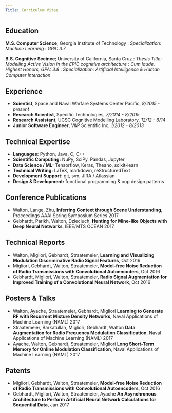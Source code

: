 ```yaml
---
Title: Curriculum Vitae
---
```


Education
---------

**M.S. Computer Science**; Georgia Institute of Technology
:   *Specialization: Machine Learning*
:   *GPA: 3.7*


**B.S. Cognitive Sceince**; University of California, Santa Cruz
:   *Thesis Title: Modelling Active Vision in the EPIC cognitive architecture*
:   *Cum laude, Highest Honors, GPA: 3.8*
:   *Specialization: Artificial Intelligence & Human Computer Interaction*

Experience
----------

- **Scientist**, Space and Naval Warfare Systems Center Pacific, *8/2015 - present*
- **Research Scientist**, Specific Technologies, *7/2014 - 8/2015*
- **Research Assistant**, UCSC Cognitive Modelling Laboratory, *12/12 - 6/14*
- **Junior Software Engineer**, V&P Scientific Inc, *1/2012 - 8/2013*

Technical Expertise
--------------------
- **Languages:** Python, Java, C, C++
- **Scientific Computing:** NuPy, SciPy, Pandas, Jupyter
- **Data Science / ML:** Tensorflow, Keras, Theano, scikit-learn
- **Technical Writing:** LaTeX, markdown, reStructuredText
- **Development Support:** git, svn, JIRA / Atlassian
- **Design & Development:** functional programming & oop design patterns

Conference Publications
------------
- Walton, Lange, Zhu, __Inferring Context through Scene Understanding__, Proceedings AAAI Spring Symposium Series 2017
- Gebhardt, Parikh, Walton, Dzieciuch, __Hunting for Mine-like Objects with Deep Neural Networks__, IEEE/MTS OCEAN 2017

Technical Reports
-----------------
- Walton, Migliori, Gebhardt, Straatemeier, __Learning and Visualizing Modulation Discriminative Radio Signal Features__, Oct 2016
- Migliori, Gebhardt, Walton, Straatemeier, __Model-free Noise Reduction of Radio Transmissions with Convolutional Autoencoders__, Oct 2016
- Gebhardt, Migliori, Walton, Straatemeier, __Radio Signal Augmentation for Improved Training of a Convolutional Neural Network__, Oct 2016

Posters & Talks
---------------
- Walton, Ayache, Straatemeier, Gebhardt, Migliori __Learning to Generate RF with Recurrent Mixture Density Networks__, Naval Applications of Machine Learning (NAML) 2017
- Straatemeier, Barkatullah, Migliori, Gebhardt, Walton __Data Augmentation for Radio Frequency Modulation Classification__, Naval Applications of Machine Learning (NAML) 2017
- Ayache, Walton, Gebhardt, Straatemeier, Migliori __Long Short-Term Memory for Online Modulation Classification__, Naval Applications of Machine Learning (NAML) 2017

Patents
-------
- Migliori, Gebhardt, Walton, Straatemeier, __Model-free Noise Reduction of Radio Transmissions with Convolutional Autoencoders__, Oct 2016
- Gebhardt, Migliori, Walton, Straatemeier, Ayache __An Asynchronous Architecture to Perform Artificial Neural Network Calculations for Sequential Data__, Jan 2017
